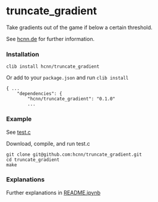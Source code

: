 # truncate_gradient
Take gradients out of the game if below a certain threshold.

See [hcnn.de](http://hcnn.de/docs/truncate_gradient) for further information.

### Installation
```
clib install hcnn/truncate_gradient
```

Or add to your `package.json` and run `clib install`

```
{ ...
    "dependencies": {
        "hcnn/truncate_gradient": "0.1.0"
        ...
```

### Example
See [test.c](https://github.com/hcnn/truncate_gradient/blob/master/test.c)

Download, compile, and run test.c

```
git clone git@github.com:hcnn/truncate_gradient.git
cd truncate_gradient
make
```

### Explanations
Further explanations in [README.ipynb](README.ipynb)
